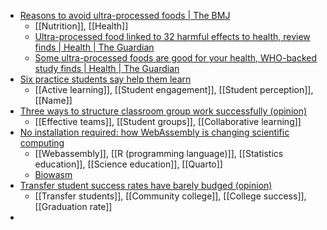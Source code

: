 - [Reasons to avoid ultra-processed foods | The BMJ](https://www.bmj.com/content/384/bmj.q439)
	- [[Nutrition]], [[Health]]
	- [Ultra-processed food linked to 32 harmful effects to health, review finds | Health | The Guardian](https://www.theguardian.com/society/2024/feb/28/ultra-processed-food-32-harmful-effects-health-review)
	- [Some ultra-processed foods are good for your health, WHO-backed study finds | Health | The Guardian](https://www.theguardian.com/society/2023/nov/13/some-ultra-processed-foods-are-good-for-your-health-who-backed-study-finds)
- [Six practice students say help them learn](https://www.insidehighered.com/news/student-success/academic-life/2024/03/12/six-practice-students-say-help-them-learn?mc_cid=aabd10258f)
	- [[Active learning]], [[Student engagement]], [[Student perception]], [[Name]]
- [Three ways to structure classroom group work successfully (opinion)](https://www.insidehighered.com/opinion/career-advice/teaching/2023/09/13/three-ways-structure-classroom-group-work-successfully)
	- [[Effective teams]], [[Student groups]], [[Collaborative learning]]
- [No installation required: how WebAssembly is changing scientific computing](https://www.nature.com/articles/d41586-024-00725-1)
	- [[Webassembly]], [[R (programming language)]], [[Statistics education]], [[Science education]], [[Quarto]]
	- [Biowasm](https://biowasm.com/)
- [Transfer student success rates have barely budged (opinion)](https://www.insidehighered.com/opinion/views/2024/03/12/transfer-student-success-rates-have-barely-budged-opinion)
	- [[Transfer students]], [[Community college]], [[College success]], [[Graduation rate]]
-